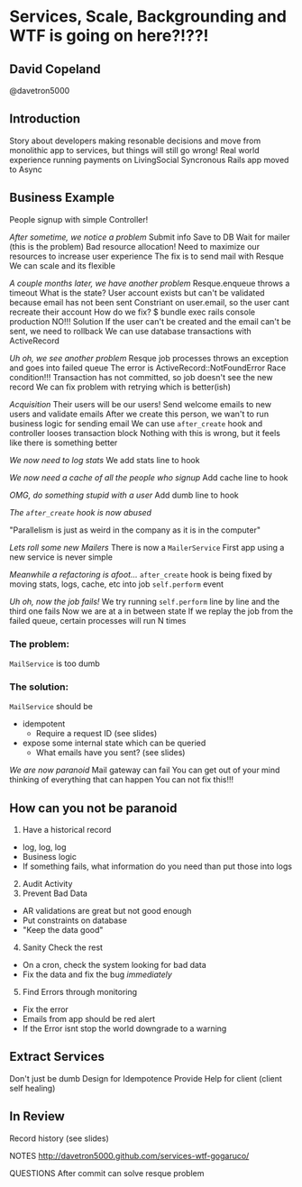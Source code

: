 # Services, Scale, Backgrounding and WTF is going on here?!??!
## David Copeland
@davetron5000

## Introduction
Story about developers making resonable decisions and move from monolithic app to services, but things will still go wrong!
Real world experience running payments on LivingSocial
Syncronous Rails app moved to Async

## Business Example
People signup with simple Controller!

*After sometime, we notice a problem*
  Submit info
  Save to DB
  Wait for mailer (this is the problem)
Bad resource allocation!
Need to maximize our resources to increase user experience
The fix is to send mail with Resque
We can scale and its flexible

*A couple months later, we have another problem*
Resque.enqueue throws a timeout
What is the state? 
  User account exists but can't be validated because email has not been sent
  Constriant on user.email, so the user cant recreate their account
How do we fix?
  $ bundle exec rails console production
NO!!!
Solution
  If the user can't be created and the email can't be sent, we need to rollback
  We can use database transactions with ActiveRecord

*Uh oh, we see another problem*
Resque job processes throws an exception and goes into failed queue
The error is ActiveRecord::NotFoundError
Race condition!!!
Transaction has not committed, so job doesn't see the new record
We can fix problem with retrying which is better(ish)

*Acquisition*
Their users will be our users!
Send welcome emails to new users and validate emails
After we create this person, we wan't to run business logic for sending email
We can use `after_create` hook and controller looses transaction block
Nothing with this is wrong, but it feels like there is something better

*We now need to log stats*
We add stats line to hook

*We now need a cache of all the people who signup*
Add cache line to hook

*OMG, do something stupid with a user*
Add dumb line to hook

_The `after_create` hook is now abused_

"Parallelism is just as weird in the company as it is in the computer"

*Lets roll some new Mailers*
There is now a `MailerService`
First app using a new service is never simple

*Meanwhile a refactoring is afoot...*
`after_create` hook is being fixed by moving stats, logs, cache, etc into job `self.perform` event

*Uh oh, now the job fails!*
We try running `self.perform` line by line and the third one fails
Now we are at a in between state
If we replay the job from the failed queue, certain processes will run N times

### The problem:
`MailService` is too dumb

### The solution:
`MailService` should be
  * idempotent
    * Require a request ID (see slides)
  * expose some internal state which can be queried
    * What emails have you sent? (see slides)

*We are now paranoid*
Mail gateway can fail
You can get out of your mind thinking of everything that can happen
You can not fix this!!!

## How can you not be paranoid

1. Have a historical record
  * log, log, log
  * Business logic
  * If something fails, what information do you need than put those into
    logs
2. Audit Activity
3. Prevent Bad Data
  * AR validations are great but not good enough
  * Put constraints on database
  * "Keep the data good"
4. Sanity Check the rest
  * On a cron, check the system looking for bad data
  * Fix the data and fix the bug *immediately*
5. Find Errors through monitoring
  * Fix the error
  * Emails from app should be red alert
  * If the Error isnt stop the world downgrade to a warning

## Extract Services
Don't just be dumb
Design for Idempotence
Provide Help for client (client self healing)

## In Review
Record history
(see slides)

NOTES
http://davetron5000.github.com/services-wtf-gogaruco/

QUESTIONS
After commit can solve resque problem










